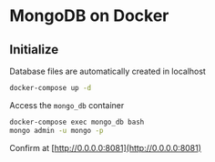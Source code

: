 # MongoDB on Docker

## Initialize

Database files are automatically created in localhost

```bash
docker-compose up -d
```

Access the `mongo_db` container

```bash
docker-compose exec mongo_db bash
mongo admin -u mongo -p
```

Confirm at [http://0.0.0.0:8081](http://0.0.0.0:8081)

